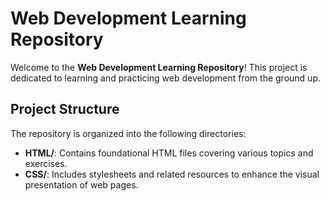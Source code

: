 # Web Development Learning Repository

Welcome to the **Web Development Learning Repository**! This project is dedicated to learning and practicing web development from the ground up.

## Project Structure

The repository is organized into the following directories:

- **HTML/**: Contains foundational HTML files covering various topics and exercises.
- **CSS/**: Includes stylesheets and related resources to enhance the visual presentation of web pages.
